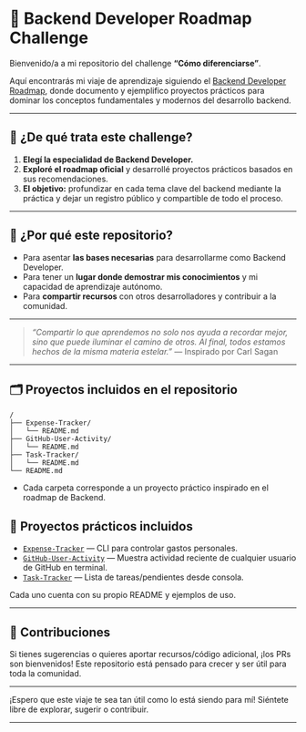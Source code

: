 # 🚀 Backend Developer Roadmap Challenge

Bienvenido/a a mi repositorio del challenge **“Cómo diferenciarse”**.

Aquí encontrarás mi viaje de aprendizaje siguiendo el [Backend Developer Roadmap](https://roadmap.sh/backend), donde documento y ejemplifico proyectos prácticos para dominar los conceptos fundamentales y modernos del desarrollo backend.

---

## 🌌 ¿De qué trata este challenge?

1. **Elegí la especialidad de Backend Developer.**
2. **Exploré el roadmap oficial** y desarrollé proyectos prácticos basados en sus recomendaciones.
3. **El objetivo:** profundizar en cada tema clave del backend mediante la práctica y dejar un registro público y compartible de todo el proceso.

---

## 🌟 ¿Por qué este repositorio?

* Para asentar **las bases necesarias** para desarrollarme como Backend Developer.
* Para tener un **lugar donde demostrar mis conocimientos** y mi capacidad de aprendizaje autónomo.
* Para **compartir recursos** con otros desarrolladores y contribuir a la comunidad.

---

> *“Compartir lo que aprendemos no solo nos ayuda a recordar mejor, sino que puede iluminar el camino de otros. Al final, todos estamos hechos de la misma materia estelar.”*
> — Inspirado por Carl Sagan

---

## 🗂️ Proyectos incluidos en el repositorio

```none
/
├── Expense-Tracker/
│   └── README.md
├── GitHub-User-Activity/
│   └── README.md
├── Task-Tracker/
│   └── README.md
└── README.md
```

* Cada carpeta corresponde a un proyecto práctico inspirado en el roadmap de Backend.

## 🚦 Proyectos prácticos incluidos

* [`Expense-Tracker`](./Expense-Tracker/) — CLI para controlar gastos personales.
* [`GitHub-User-Activity`](./GitHub-User-Activity/) — Muestra actividad reciente de cualquier usuario de GitHub en terminal.
* [`Task-Tracker`](./Task-Tracker/) — Lista de tareas/pendientes desde consola.

Cada uno cuenta con su propio README y ejemplos de uso.

---

## 🤝 Contribuciones

Si tienes sugerencias o quieres aportar recursos/código adicional, ¡los PRs son bienvenidos!
Este repositorio está pensado para crecer y ser útil para toda la comunidad.

---

¡Espero que este viaje te sea tan útil como lo está siendo para mí!
Siéntete libre de explorar, sugerir o contribuir.

---
